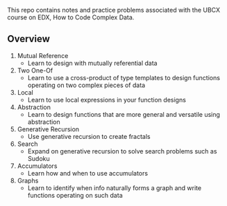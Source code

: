 This repo contains notes and practice problems associated with the UBCX course on EDX, How to Code Complex Data.

## Overview 

1. Mutual Reference
    * Learn to design with mutually referential data
2. Two One-Of 
    * Learn to use a cross-product of type templates to design functions operating on two complex pieces of data
3. Local
   * Learn to use local expressions in your function designs
4. Abstraction
    * Learn to design functions that are more general and versatile using abstraction
5. Generative Recursion
    * Use generative recursion to create fractals
6. Search
    * Expand on generative recursion to solve search problems such as Sudoku
7. Accumulators
    * Learn how and when to use accumulators
8. Graphs
    * Learn to identify when info naturally forms a graph and write functions operating on such data